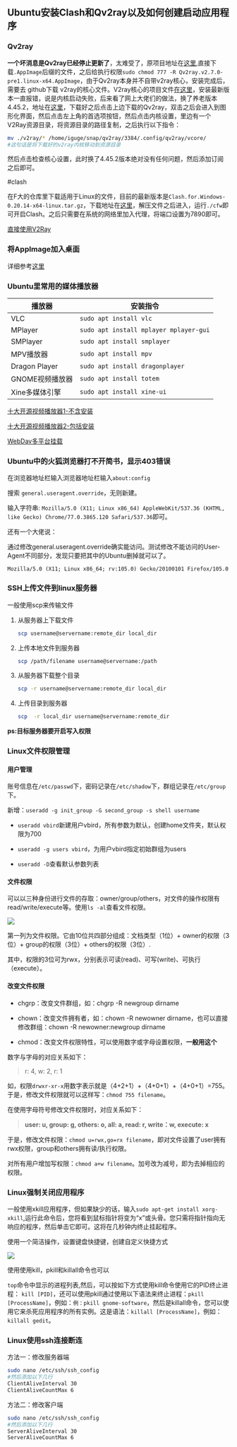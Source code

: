 ## Ubuntu安装Clash和Qv2ray以及如何创建启动应用程序

### Qv2ray

**一个坏消息是Qv2ray已经停止更新了**，太难受了，原项目地址在[这里](https://github.com/Qv2ray/Qv2ray/releases),直接下载`.AppImage`后缀的文件，之后给执行权限`sudo chmod 777 -R Qv2ray.v2.7.0-pre1.linux-x64.AppImage`，由于Qv2ray本身并不自带v2ray核心，安装完成后，需要去 github下载 v2ray的核心文件。V2ray核心的项目文件[在这里](https://github.com/v2fly/v2ray-core/releases)，安装最新版本一直报错，说是内核启动失败，后来看了网上大佬们的做法，换了养老版本4.45.2，地址在[这里](https://github.com/v2fly/v2ray-core/releases/tag/v4.45.2)，下载好之后点击上边下载的Qv2ray，双击之后会进入到图形化界面，然后点击左上角的首选项按钮，然后点击内核设置，里边有一个V2Ray资源目录，将资源目录的路径复制，之后执行以下指令：

```bash
mv ./v2ray/* /home/iguge/snap/qv2ray/3384/.config/qv2ray/vcore/ 
#这句话是将下载好的v2ray内核移动到资源目录
```

然后点击检查核心设置，此时换了4.45.2版本绝对没有任何问题，然后添加订阅之后即可。

#clash

在F大的仓库里下载适用于Linux的文件，目前的最新版本是`Clash.for.Windows-0.20.14-x64-linux.tar.gz`，下载地址在[这里](https://github.com/Fndroid/clash_for_windows_pkg/releases)，解压文件之后进入，运行`./cfw`即可开启Clash。之后只需要在系统的网络里加入代理，将端口设置为7890即可。

[直接使用V2Ray](https://vic.wang/blog/linux/2021/03/26/Linux-%E7%B3%BB%E7%BB%9F%E7%BF%BB%E5%A2%99%E6%96%B9%E6%B3%95/)

### 将AppImage加入桌面

详细参考[这里](/tips/AppImage.md)

### Ubuntu里常用的媒体播放器

| 播放器           | 安装指令                                   |
| ------------- | -------------------------------------- |
| VLC           | `sudo apt install vlc`                 |
| MPlayer       | `sudo apt install mplayer mplayer-gui` |
| SMPlayer      | `sudo apt install smplayer`            |
| MPV播放器        | `sudo apt install mpv`                 |
| Dragon Player | `sudo apt install dragonplayer`        |
| GNOME视频播放器    | `sudo apt install totem`               |
| Xine多媒体引擎     | `sudo apt install xine-ui`             |

[十大开源视频播放器1-不含安装](https://linux.cn/article-11481-1.html)

[十大开源视频播放器2-包括安装](https://bynss.com/linux/706589.html)

[WebDav多平台挂载](https://blog.csdn.net/qq_43632394/article/details/123415845)

### Ubuntu中的火狐浏览器打不开简书，显示403错误

在浏览器地址栏输入浏览器地址栏输入`about:config`

搜索 `general.useragent.override`，无则新建。

输入字符串: `Mozilla/5.0 (X11; Linux x86_64) AppleWebKit/537.36 (KHTML, like Gecko) Chrome/77.0.3865.120 Safari/537.36`即可。

还有一个大佬说：

通过修改general.useragent.override确实能访问。测试修改不能访问的User-Agent不同部分，发现只要把其中的Ubuntu删掉就可以了。

`Mozilla/5.0 (X11; Linux x86_64; rv:105.0) Gecko/20100101 Firefox/105.0`

### SSH上传文件到linux服务器

一般使用scp来传输文件

1. 从服务器上下载文件
   
   ```bash
   scp username@servername:remote_dir local_dir
   ```
   
2. 上传本地文件到服务器

   ```bash
   scp /path/filename username@servername:/path
   ```

3. 从服务器下载整个目录

   ```bash
   scp -r username@servername:remote_dir local_dir

   ```

4. 上传目录到服务器

   ```bash
   scp  -r local_dir username@servername:remote_dir
   ```
**ps:目标服务器要开启写入权限**

### Linux文件权限管理

#### 用户管理

账号信息在`/etc/passwd`下，密码记录在`/etc/shadow`下，群组记录在`/etc/group`下。

新增：`useradd -g init_group -G second_group -s shell username`

- `useradd vbird`新建用户vbird，所有参数为默认，创建home文件夹，默认权限为700

- `useradd -g users vbird`，为用户vbird指定初始群组为users

- `useradd -D`查看默认参数列表

#### 文件权限

可以以三种身份进行文件的存取：owner/group/others，对文件的操作权限有read/write/execute等。使用`ls -al`查看文件权限。

![](/img/Ubuntu-1.png)

第一列为文件权限。它由10位共四部分组成：文档类型（1位）+ owner的权限（3位）+ group的权限（3位）+ others的权限（3位）.

其中，权限的3位可为rwx，分别表示可读(read)、可写(write)、可执行（execute）。

#### 改变文件权限

- chgrp：改变文件群组，如：chgrp -R newgroup dirname

- chown：改变文件拥有者，如：chown -R newowner dirname，也可以直接修改群组：chown -R newowner:newgroup dirname

- chmod：改变文件权限特性，可以使用数字或字母设置权限，**一般用这个**

数字与字母的对应关系如下：

> r: 4, w: 2, r: 1

如，权限`drwxr-xr-x`用数字表示就是（4+2+1）+（4+0+1）+（4+0+1）=755。于是，修改文件权限就可以这样写：`chmod 755 filename`。

在使用字母符号修改文件权限时，对应关系如下：

> **user: u, group: g, others: o, all: a, read: r, write：w, execute: x**

于是，修改文件权限：`chmod u=rwx,go=rx filename`，即对文件设置了user拥有rwx权限，group和others拥有读/执行权限。

对所有用户增加写权限：`chmod a+w filename`。加号改为减号，即为去掉相应的权限。

### Linux强制关闭应用程序

一般使用xkill应用程序，但如果缺少的话，输入`sudo apt-get install xorg-xkill`,运行此命令后，您将看到鼠标指针将变为“x”或头骨。您只需将指针指向无响应的程序，然后单击它即可。这将在几秒钟内终止挂起程序。

使用一个简洁操作，设置键盘快捷键，创建自定义快捷方式

![](/img/Ubuntu-2.png)

使用使用kill，pkill和killall命令也可以

`top`命令中显示的进程列表,然后，可以按如下方式使用kill命令使用它的PID终止进程：
`kill [PID]`，还可以使用pkill通过使用以下语法来终止进程：`pkill [ProcessName]`，例如：`例：pkill gnome-software`，然后是killall命令，您可以使用它来杀死应用程序的所有实例。这是语法：`killall [ProcessName]`，例如：`killall gedit`。

### Linux使用ssh连接断连

方法一：修改服务器端

```bash
sudo nano /etc/ssh/ssh_config
#然后添加以下几行
ClientAliveInterval 30
ClientAliveCountMax 6
```

方法二：修改客户端

```bash
sudo nano /etc/ssh/ssh_config
#然后添加以下几行
ServerAliveInterval 30
ServerAliveCountMax 6
```

